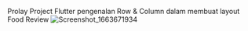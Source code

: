Prolay 
Project Flutter pengenalan Row & Column dalam membuat layout Food Review
![Screenshot_1663671934](https://user-images.githubusercontent.com/71618052/191664219-72ee410f-902e-4a59-935f-1a3ad711fee2.png=250x250)
